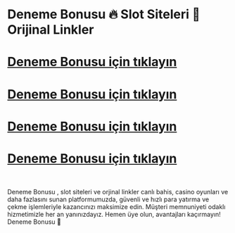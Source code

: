 # Deneme Bonusu 🔥 Slot Siteleri  💫 Orijinal Linkler


# [Deneme Bonusu için tıklayın ](https://cutt.ly/Erwus6RK)
# [Deneme Bonusu için tıklayın ](https://cutt.ly/Erwus6RK)
# [Deneme Bonusu için tıklayın ](https://cutt.ly/Erwus6RK)
# [Deneme Bonusu için tıklayın ](https://cutt.ly/Erwus6RK)
<br>

Deneme Bonusu , slot siteleri ve orjinal linkler canlı bahis, casino oyunları ve daha fazlasını sunan platformumuzda, güvenli ve hızlı para yatırma ve çekme işlemleriyle kazancınızı maksimize edin. Müşteri memnuniyeti odaklı hizmetimizle her an yanınızdayız. Hemen üye olun, avantajları kaçırmayın!  Deneme Bonusu 🚀
